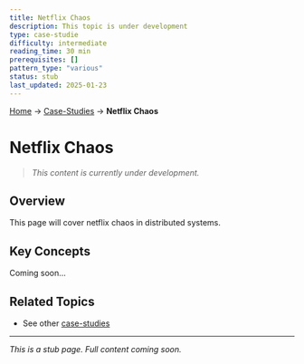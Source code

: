 ```yaml
---
title: Netflix Chaos
description: This topic is under development
type: case-studie
difficulty: intermediate
reading_time: 30 min
prerequisites: []
pattern_type: "various"
status: stub
last_updated: 2025-01-23
---
```


<!-- Navigation -->
[Home](../index.md) → [Case-Studies](index.md) → **Netflix Chaos**

# Netflix Chaos

> *This content is currently under development.*

## Overview

This page will cover netflix chaos in distributed systems.

## Key Concepts

Coming soon...

## Related Topics

- See other [case-studies](index.md)

---

*This is a stub page. Full content coming soon.*
